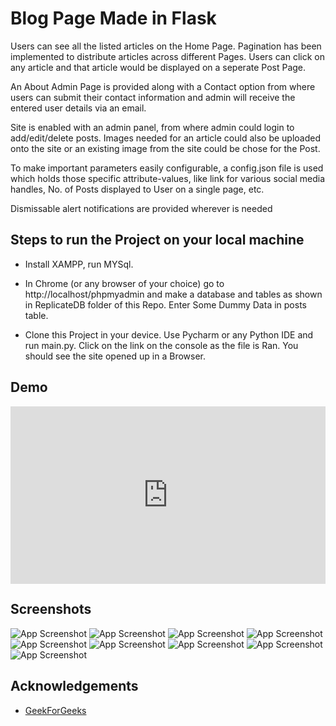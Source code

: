 
# Blog Page Made in Flask
Users can see all the listed articles on the Home Page. 
Pagination has been implemented to distribute articles across different Pages. Users can click on any article and that article would be displayed on a seperate Post Page.

An About Admin Page is provided along with a Contact option from where users can submit their contact information and admin will receive the entered user details via an email.

Site is enabled with an admin panel, from where admin could login to add/edit/delete posts.
Images needed for an article could also be uploaded onto the site or an existing image from the site could be chose for the Post.

To make important parameters easily configurable, a config.json file is used which holds those specific attribute-values, like link for various social media handles, No. of Posts displayed to User on a single page, etc.

Dismissable alert notifications are provided wherever is needed

## Steps to run the Project on your local machine

- Install XAMPP, run MYSql.

- In Chrome (or any browser of your choice) go to http://localhost/phpmyadmin and make a database and tables as shown in ReplicateDB folder of this Repo. Enter Some Dummy Data in posts table.

- Clone this Project in your device. Use Pycharm or any Python IDE and run main.py. Click on the link on the console as the file is Ran. You should see the site opened up in a Browser.

## Demo

<div style="padding:56.25% 0 0 0;position:relative;"><iframe src="https://player.vimeo.com/video/712236448?h=cbc2891fb7&amp;badge=0&amp;autopause=0&amp;player_id=0&amp;app_id=58479" frameborder="0" allow="autoplay; fullscreen; picture-in-picture" allowfullscreen style="position:absolute;top:0;left:0;width:100%;height:100%;" title="New Recording - 5_20_2022, 5_54_22 PM.webm"></iframe></div><script src="https://player.vimeo.com/api/player.js"></script>


## Screenshots

![App Screenshot](https://d1vg9wkrun3t3k.cloudfront.net/users/5edb2893-05a4-44db-a779-b6d26b6657e7/forever_files/de955d8e-0fc3-4d46-913b-10d2b84f5aa8/original.png?format=jpg&quality=85)
![App Screenshot](https://d1vg9wkrun3t3k.cloudfront.net/users/5edb2893-05a4-44db-a779-b6d26b6657e7/forever_files/156cb531-e973-4f09-bd1d-84d2617784fe/original.png?format=jpg&width=1920&height=1080&quality=85)
![App Screenshot](https://d1vg9wkrun3t3k.cloudfront.net/users/5edb2893-05a4-44db-a779-b6d26b6657e7/forever_files/493ae9b2-3afd-462c-9dfb-5d5e8263c31a/w2048.jpg?format=jpg&width=1920&height=1080&quality=85)
![App Screenshot](https://d1vg9wkrun3t3k.cloudfront.net/users/5edb2893-05a4-44db-a779-b6d26b6657e7/forever_files/33356bcf-247a-4c92-b043-f306079c5d0b/w2048.jpg?format=jpg&width=1920&height=1080&quality=85)
![App Screenshot](https://d1vg9wkrun3t3k.cloudfront.net/users/5edb2893-05a4-44db-a779-b6d26b6657e7/forever_files/5936dc56-ba33-4a9b-bd25-c0da1a51ae27/original.png?format=jpg&width=1920&height=1080&quality=85)
![App Screenshot](https://d1vg9wkrun3t3k.cloudfront.net/users/5edb2893-05a4-44db-a779-b6d26b6657e7/forever_files/3224556b-45b9-4257-8310-632336c7f11b/original.png?format=jpg&width=1920&height=1080&quality=85)
![App Screenshot](https://d1vg9wkrun3t3k.cloudfront.net/users/5edb2893-05a4-44db-a779-b6d26b6657e7/forever_files/6106e596-6f43-467a-8302-dd6da533ab91/original.png?format=jpg&width=1920&height=1080&quality=85)
![App Screenshot](https://d1vg9wkrun3t3k.cloudfront.net/users/5edb2893-05a4-44db-a779-b6d26b6657e7/forever_files/e739b745-98dd-41fb-8e68-df59808e3527/original.png?format=jpg&width=1920&height=1080&quality=85)
![App Screenshot](https://d1vg9wkrun3t3k.cloudfront.net/users/5edb2893-05a4-44db-a779-b6d26b6657e7/forever_files/dc871696-7dbe-45a2-8d7d-806a9cd96d8b/original.png?format=jpg&width=1920&height=1080&quality=85)



## Acknowledgements

 - [GeekForGeeks](https://www.geeksforgeeks.org/)

